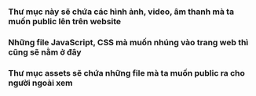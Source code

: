 ### Thư mục này sẽ chứa các hình ảnh, video, âm thanh mà ta muốn public lên trên website

### Những file JavaScript, CSS mà muốn nhúng vào trang web thì cũng sẽ nằm ở đây

### Thư mục assets sẽ chứa những file mà ta muốn public ra cho người ngoài xem